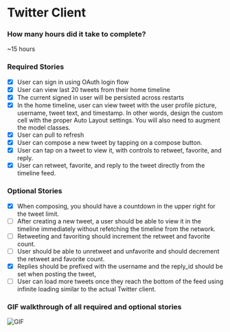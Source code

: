 # Twitter Client

### How many hours did it take to complete?
~15 hours

### Required Stories
* [x] User can sign in using OAuth login flow
* [x] User can view last 20 tweets from their home timeline
* [x] The current signed in user will be persisted across restarts
* [x] In the home timeline, user can view tweet with the user profile picture, username, tweet text, and timestamp. In other words, design the custom cell with the proper Auto Layout settings. You will also need to augment the model classes.
* [x] User can pull to refresh
* [x] User can compose a new tweet by tapping on a compose button.
* [x] User can tap on a tweet to view it, with controls to retweet, favorite, and reply.
* [x] User can retweet, favorite, and reply to the tweet directly from the timeline feed.

### Optional Stories
* [x] When composing, you should have a countdown in the upper right for the tweet limit.
* [ ] After creating a new tweet, a user should be able to view it in the timeline immediately without refetching the timeline from the network.
* [ ] Retweeting and favoriting should increment the retweet and favorite count.
* [ ] User should be able to unretweet and unfavorite and should decrement the retweet and favorite count.
* [x] Replies should be prefixed with the username and the reply_id should be set when posting the tweet,
* [ ] User can load more tweets once they reach the bottom of the feed using infinite loading similar to the actual Twitter client.

### GIF walkthrough of all required and optional stories
![GIF](https://raw.github.com/mbatilando/twitter/master/twitter.gif)

